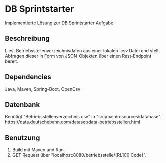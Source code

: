 # DB Sprintstarter
 Implementierte Lösung zur DB Sprintstarter Aufgabe
 
## Beschreibung
 Liest Betriebsstellenverzeichnisdaten aus einer lokalen .csv Datei und stellt Abfragen dieser in Form von JSON-Objekten über einen Rest-Endpoint bereit.
 
## Dependencies
 Java, Maven, Spring-Boot, OpenCsv
 
## Datenbank
 Benötigt "Betriebsstellenverzeichnis.csv" in "src\main\resources\database\".
 https://data.deutschebahn.com/dataset/data-betriebsstellen.html
 
## Benutzung
 1. Build mit Maven und Run.
 2. GET Request über "localhost:8080/betriebsstelle/{RL100 Code}".
